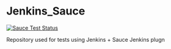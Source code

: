 # Jenkins_Sauce

[![Sauce Test Status](https://saucelabs.com/browser-matrix/ChipV223.svg)](https://saucelabs.com/u/ChipV223)

Repository used for tests using Jenkins + Sauce Jenkins plugn

